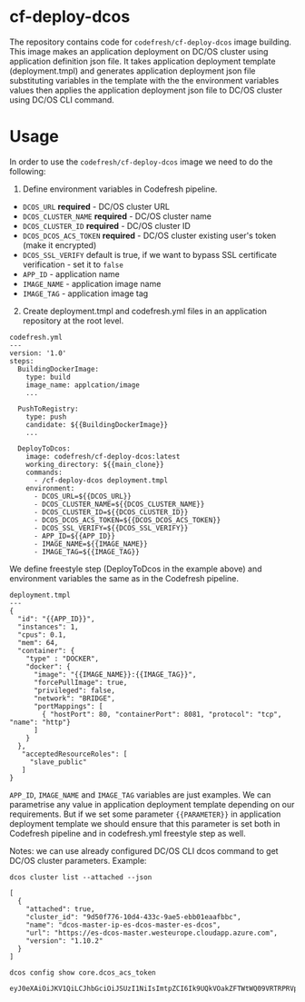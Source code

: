 # cf-deploy-dcos
The repository contains code for `codefresh/cf-deploy-dcos` image building. This image makes an application deployment on DC/OS cluster using application definition json file.
It takes application deployment template (deployment.tmpl) and generates application deployment json file substituting variables in the template with the the environment variables values then applies the application deployment json file to DC/OS cluster using DC/OS CLI command.


# Usage
In order to use the `codefresh/cf-deploy-dcos` image we need to do the following:

1. Define environment variables in Codefresh pipeline.

- `DCOS_URL` **required** - DC/OS cluster URL
- `DCOS_CLUSTER_NAME` **required** - DC/OS cluster name
- `DCOS_CLUSTER_ID` **required** - DC/OS cluster ID
- `DCOS_DCOS_ACS_TOKEN` **required** - DC/OS cluster existing user's token (make it encrypted)
- `DCOS_SSL_VERIFY` default is true, if we want to bypass SSL certificate verification - set it to `false`
- `APP_ID` - application name
- `IMAGE_NAME` - application image name
- `IMAGE_TAG` - application image tag

2. Create deployment.tmpl and codefresh.yml files in an application repository at the root level.

```
codefresh.yml
---
version: '1.0'
steps:
  BuildingDockerImage:
    type: build
    image_name: applcation/image
    ...

  PushToRegistry:
    type: push
    candidate: ${{BuildingDockerImage}}
    ...

  DeployToDcos:
    image: codefresh/cf-deploy-dcos:latest
    working_directory: ${{main_clone}}
    commands:
      - /cf-deploy-dcos deployment.tmpl
    environment:
      - DCOS_URL=${{DCOS_URL}}
      - DCOS_CLUSTER_NAME=${{DCOS_CLUSTER_NAME}}
      - DCOS_CLUSTER_ID=${{DCOS_CLUSTER_ID}}
      - DCOS_DCOS_ACS_TOKEN=${{DCOS_DCOS_ACS_TOKEN}}
      - DCOS_SSL_VERIFY=${{DCOS_SSL_VERIFY}}
      - APP_ID=${{APP_ID}}
      - IMAGE_NAME=${{IMAGE_NAME}}
      - IMAGE_TAG=${{IMAGE_TAG}}
```
We define freestyle step (DeployToDcos in the example above) and environment variables the same as in the Codefresh pipeline.

```
deployment.tmpl
---
{
  "id": "{{APP_ID}}",
  "instances": 1,
  "cpus": 0.1,
  "mem": 64,
  "container": {
    "type" : "DOCKER",
    "docker": {
      "image": "{{IMAGE_NAME}}:{{IMAGE_TAG}}",
      "forcePullImage": true,
      "privileged": false,
      "network": "BRIDGE",
      "portMappings": [
        { "hostPort": 80, "containerPort": 8081, "protocol": "tcp", "name": "http"}
      ]
    }
  },
   "acceptedResourceRoles": [
     "slave_public"
   ]
}
```
`APP_ID`, `IMAGE_NAME` and `IMAGE_TAG` variables are just examples. We can parametrise any value in application deployment template depending on our requirements.
But if we set some parameter `{{PARAMETER}}` in application deployment template we should ensure that this parameter is set both in Codefresh pipeline and in codefresh.yml freestyle step as well.

Notes: we can use already configured DC/OS CLI dcos command to get DC/OS cluster parameters.
Example:
```
dcos cluster list --attached --json

[
  {
    "attached": true,
    "cluster_id": "9d50f776-10d4-433c-9ae5-ebb01eaafbbc",
    "name": "dcos-master-ip-es-dcos-master-es-dcos",
    "url": "https://es-dcos-master.westeurope.cloudapp.azure.com",
    "version": "1.10.2"
  }
]
```
```
dcos config show core.dcos_acs_token

eyJ0eXAiOiJKV1QiLCJhbGciOiJSUzI1NiIsImtpZCI6Ik9UQkVOakZFTWtWQ09VRTRPRVpGTlRNMFJrWXlRa015Tnprd1JrSkVRemRCTWpBM1FqYzVOZyJ9.eyJlbWFpbCI6ImV1Z2VuZUBjb2RlZnJlc2guaW8iLCJlbWFpbF92ZXJpZmllZCI6dHJ1ZSwiaXNzIjoiaHR0cHM6Ly9kY29zLmF1dGgwLmNvbS8iLCJzdWIiOiJnb29nbGUtb2F1dGgyfDExODA0MjgxODQ2NjI1NTk0NzkyOSIsImF1ZCI6IjN5RjVUT1N6ZGxJNDVRMXhzcHh6ZW9HQmU5Zk54bTltIiwiaWF0IjoxNTEyMTM3ODUyLCJleHAiOjE1MTI1Njk4NTJ9.Ckp3HcR0P31EaadOM1TXk1EwrgmsNM0Neem3U633g8wAt7xQXnYV9VymQz9cDMExzKQPTLmwHcIG7QDBrUO__eBznJRzThhvCfvS85N410WuaaYrjdYbKzkM9XiEeNpHNIa0JI5RfIMGX_4TGUuXvGkHXzZtGKxq40Zq5cMRgS71Seljzeor5SvxOU3Llwhlh4pgw3zRlDFVz7BoFNxOV19RpKxVZPrklM7tjEUn1mw6eEbFgL7oDnuXJEIMiNgYkgfTvz1tYWugtZA6GiWWnbRTqFRb0niaHE5EOOmsBx64BfMsK8OMEwAwflDVLSpmMd_GcFZYXz1twbzyn_qqmQ
```

